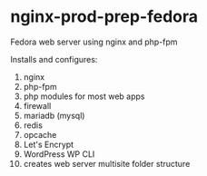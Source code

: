 # nginx-prod-prep-fedora
Fedora web server using nginx and php-fpm

Installs and configures:
1. nginx
2. php-fpm
3. php modules for most web apps
4. firewall
5. mariadb (mysql)
6. redis
7. opcache
8. Let's Encrypt
9. WordPress WP CLI
10. creates web server multisite folder structure
